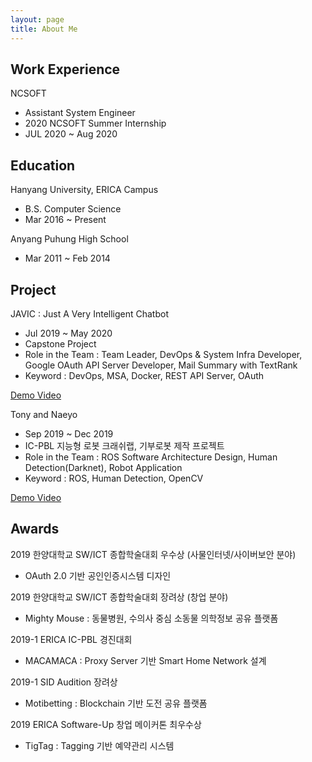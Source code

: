```yaml
---
layout: page
title: About Me
---
```


## Work Experience
NCSOFT
- Assistant System Engineer
- 2020 NCSOFT Summer Internship
- JUL 2020 ~ Aug 2020


## Education
Hanyang University, ERICA Campus
- B.S. Computer Science
- Mar 2016 ~ Present

Anyang Puhung High School
- Mar 2011 ~ Feb 2014


## Project
JAVIC : Just A Very Intelligent Chatbot
- Jul 2019 ~ May 2020
- Capstone Project
- Role in the Team : Team Leader, DevOps & System Infra Developer, Google OAuth API Server Developer, Mail Summary with TextRank
- Keyword : DevOps, MSA, Docker, REST API Server, OAuth 

[Demo Video](https://www.youtube.com/watch?v=PHlWZzqrfWQ&feature=youtu.be)


Tony and Naeyo
- Sep 2019 ~ Dec 2019
- IC-PBL 지능형 로봇 크래쉬랩, 기부로봇 제작 프로젝트
- Role in the Team : ROS Software Architecture Design, Human Detection(Darknet), Robot Application
- Keyword : ROS, Human Detection, OpenCV

[Demo Video](https://www.youtube.com/watch?v=lqM59gqJGaY)


## Awards
2019 한양대학교 SW/ICT 종합학술대회 우수상 (사물인터넷/사이버보안 분야)
- OAuth 2.0 기반 공인인증시스템 디자인

2019 한양대학교 SW/ICT 종합학술대회 장려상 (창업 분야)
- Mighty Mouse : 동물병원, 수의사 중심 소동물 의학정보 공유 플랫폼

2019-1 ERICA IC-PBL 경진대회
- MACAMACA : Proxy Server 기반 Smart Home Network 설계

2019-1 SID Audition 장려상
- Motibetting : Blockchain 기반 도전 공유 플랫폼

2019 ERICA Software-Up 창업 메이커톤 최우수상
- TigTag : Tagging 기반 예약관리 시스템